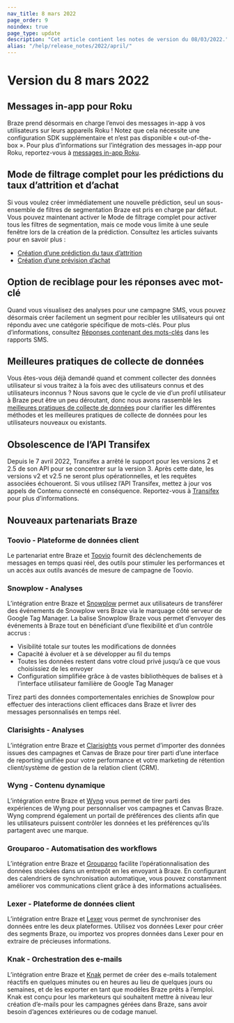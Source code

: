 ```yaml
---
nav_title: 8 mars 2022
page_order: 9
noindex: true
page_type: update
description: "Cet article contient les notes de version du 08/03/2022."
alias: "/help/release_notes/2022/april/"
---
```


# Version du 8 mars 2022

## Messages in-app pour Roku

Braze prend désormais en charge l’envoi des messages in-app à vos utilisateurs sur leurs appareils Roku ! Notez que cela nécessite une configuration SDK supplémentaire et n’est pas disponible « out-of-the-box ». Pour plus d’informations sur l’intégration des messages in-app pour Roku, reportez-vous à [messages in-app Roku]({{site.baseurl}}/developer_guide/platform_integration_guides/roku/in-app_messaging/overview/).

## Mode de filtrage complet pour les prédictions du taux d’attrition et d’achat

Si vous voulez créer immédiatement une nouvelle prédiction, seul un sous-ensemble de filtres de segmentation Braze est pris en charge par défaut. Vous pouvez maintenant activer le Mode de filtrage complet pour activer tous les filtres de segmentation, mais ce mode vous limite à une seule fenêtre lors de la création de la prédiction. Consultez les articles suivants pour en savoir plus :

- [Création d’une prédiction du taux d’attrition]({{site.baseurl}}/user_guide/predictive_suite/predictive_churn/creating_a_churn_prediction/#full-filter-mode)
- [Création d’une prévision d’achat]({{site.baseurl}}/user_guide/predictive_suite/predictive_purchases/creating_a_purchase_prediction/#full-filter-mode)

## Option de reciblage pour les réponses avec mot-clé

Quand vous visualisez des analyses pour une campagne SMS, vous pouvez désormais créer facilement un segment pour recibler les utilisateurs qui ont répondu avec une catégorie spécifique de mots-clés. Pour plus d’informations, consultez [Réponses contenant des mots-clés]({{site.baseurl}}/user_guide/message_building_by_channel/sms/sms_campaign_analytics/#keyword-responses) dans les rapports SMS.

## Meilleures pratiques de collecte de données

Vous êtes-vous déjà demandé quand et comment collecter des données utilisateur si vous traitez à la fois avec des utilisateurs connus et des utilisateurs inconnus ? Nous savons que le cycle de vie d’un profil utilisateur à Braze peut être un peu déroutant, donc nous avons rassemblé les [meilleures pratiques de collecte de données]({{site.baseurl}}/user_guide/data_and_analytics/user_data_collection/best_practices/) pour clarifier les différentes méthodes et les meilleures pratiques de collecte de données pour les utilisateurs nouveaux ou existants.

## Obsolescence de l’API Transifex

Depuis le 7 avril 2022, Transifex a arrêté le support pour les versions 2 et 2.5 de son API pour se concentrer sur la version 3. Après cette date, les versions v2 et v2.5 ne seront plus opérationnelles, et les requêtes associées échoueront. Si vous utilisez l’API Transifex, mettez à jour vos appels de Contenu connecté en conséquence. Reportez-vous à [Transifex]({{site.baseurl}}/partners/message_personalization/localization/transifex/) pour plus d’informations.

## Nouveaux partenariats Braze

### Toovio - Plateforme de données client

Le partenariat entre Braze et [Toovio]({{site.baseurl}}/partners/data_and_infrastructure_agility/customer_data_platform/toovio/) fournit des déclenchements de messages en temps quasi réel, des outils pour stimuler les performances et un accès aux outils avancés de mesure de campagne de Toovio.

### Snowplow - Analyses

L’intégration entre Braze et [Snowplow]({{site.baseurl}}/partners/data_and_infrastructure_agility/analytics/snowplow/) permet aux utilisateurs de transférer des événements de Snowplow vers Braze via le marquage côté serveur de Google Tag Manager. La balise Snowplow Braze vous permet d’envoyer des événements à Braze tout en bénéficiant d’une flexibilité et d’un contrôle accrus :

- Visibilité totale sur toutes les modifications de données
- Capacité à évoluer et à se développer au fil du temps
- Toutes les données restent dans votre cloud privé jusqu’à ce que vous choisissiez de les envoyer
- Configuration simplifiée grâce à de vastes bibliothèques de balises et à l’interface utilisateur familière de Google Tag Manager

Tirez parti des données comportementales enrichies de Snowplow pour effectuer des interactions client efficaces dans Braze et livrer des messages personnalisés en temps réel.

### Clarisights - Analyses

L’intégration entre Braze et [Clarisights]({{site.baseurl}}/partners/data_and_infrastructure_agility/analytics/clarisights/) vous permet d’importer des données issues des campagnes et Canvas de Braze pour tirer parti d’une interface de reporting unifiée pour votre performance et votre marketing de rétention client/système de gestion de la relation client (CRM).

### Wyng - Contenu dynamique

L’intégration entre Braze et [Wyng]({{site.baseurl}}/partners/message_personalization/dynamic_content/wyng/) vous permet de tirer parti des expériences de Wyng pour personnaliser vos campagnes et Canvas Braze. Wyng comprend également un portail de préférences des clients afin que les utilisateurs puissent contrôler les données et les préférences qu’ils partagent avec une marque.

### Grouparoo - Automatisation des workflows

L’intégration entre Braze et [Grouparoo]({{site.baseurl}}/help/release_notes/deprecations/grouparoo) facilite l’opérationnalisation des données stockées dans un entrepôt en les envoyant à Braze. En configurant des calendriers de synchronisation automatique, vous pouvez constamment améliorer vos communications client grâce à des informations actualisées.

### Lexer - Plateforme de données client

L’intégration entre Braze et [Lexer]({{site.baseurl}}/partners/data_and_infrastructure_agility/customer_data_platform/lexer/) vous permet de synchroniser des données entre les deux plateformes. Utilisez vos données Lexer pour créer des segments Braze, ou importez vos propres données dans Lexer pour en extraire de précieuses informations.

### Knak - Orchestration des e-mails

L’intégration entre Braze et [Knak]({{site.baseurl}}/partners/message_orchestration/channel_extensions/email_templates/knak/) permet de créer des e-mails totalement réactifs en quelques minutes ou en heures au lieu de quelques jours ou semaines, et de les exporter en tant que modèles Braze prêts à l’emploi. Knak est conçu pour les marketeurs qui souhaitent mettre à niveau leur création d’e-mails pour les campagnes gérées dans Braze, sans avoir besoin d’agences extérieures ou de codage manuel.
